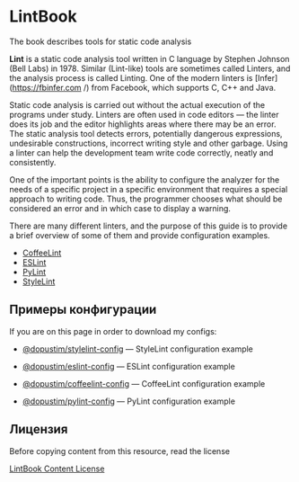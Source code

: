 
# LintBook

The book describes tools for static code analysis

**Lint** is a static code analysis tool written in C language by Stephen Johnson (Bell Labs) in 1978. Similar (Lint-like) tools are sometimes called Linters, and the analysis process is called Linting. One of the modern linters is [Infer](https://fbinfer.com /) from Facebook, which supports C, C++ and Java.

Static code analysis is carried out without the actual execution of the programs under study. Linters are often used in code editors — the linter does its job and the editor highlights areas where there may be an error. The static analysis tool detects errors, potentially dangerous expressions, undesirable constructions, incorrect writing style and other garbage. Using a linter can help the development team write code correctly, neatly and consistently.

One of the important points is the ability to configure the analyzer for the needs of a specific project in a specific environment that requires a special approach to writing code. Thus, the programmer chooses what should be considered an error and in which case to display a warning.

There are many different linters, and the purpose of this guide is to provide a brief overview of some of them and provide configuration examples.

- [CoffeeLint](./docs/coffeelint.md)
- [ESLint](./docs/eslint.md)
- [PyLint](./docs/pylint.md)
- [StyleLint](./docs/stylelint.md)

## Примеры конфигурации

If you are on this page in order to download my configs:

- [@dopustim/stylelint-config](https://github.com/dopustim/stylelint-config) — StyleLint configuration example

- [@dopustim/eslint-config](https://github.com/dopustim/eslint-config) — ESLint configuration example

- [@dopustim/coffeelint-config](https://github.com/dopustim/coffeelint-config) — CoffeeLint configuration example

- [@dopustim/pylint-config](https://github.com/dopustim/pylint-config) — PyLint configuration example

## Лицензия

Before copying content from this resource, read the license

[LintBook Content License](./LICENSE_en.md)
